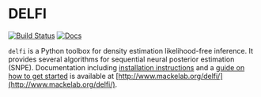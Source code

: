 # DELFI
[![Build Status](https://travis-ci.org/mackelab/delfi.svg?branch=master)](https://travis-ci.org/mackelab/delfi) [![Docs](https://img.shields.io/badge/docs-latest-brightgreen.svg?style=flat)](http://www.mackelab.org/delfi/)

`delfi` is a Python toolbox for density estimation likelihood-free inference. It provides several algorithms for sequential neural posterior estimation (SNPE). Documentation including [installation instructions](http://www.mackelab.org/delfi/install) and a [guide on how to get started](http://www.mackelab.org/delfi/tutorial/quickstart) is available at [http://www.mackelab.org/delfi/](http://www.mackelab.org/delfi/).
